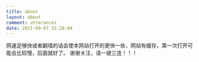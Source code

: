 ```yaml
---
title: about
layout: about
comment: utterances
date: 2021-09-07 15:20:04
---
```

网速足够快或者翻墙的话会使本网站打开的更快一些，网站有缓存，第一次打开可能会比较慢，后面就好了。
谢谢关注，请一键三连！！！